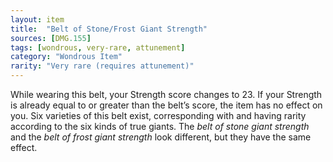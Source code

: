 ```yaml
---
layout: item
title:  "Belt of Stone/Frost Giant Strength"
sources: [DMG.155]
tags: [wondrous, very-rare, attunement]
category: "Wondrous Item"
rarity: "Very rare (requires attunement)"
---
```


While wearing this belt, your Strength score changes to 23. If your Strength is already equal to or greater than the belt’s score, the item has no effect on you. Six varieties of this belt exist, corresponding with and having rarity according to the six kinds of true giants. The *belt of stone giant strength* and the *belt of frost giant strength* look different, but they have the same effect.